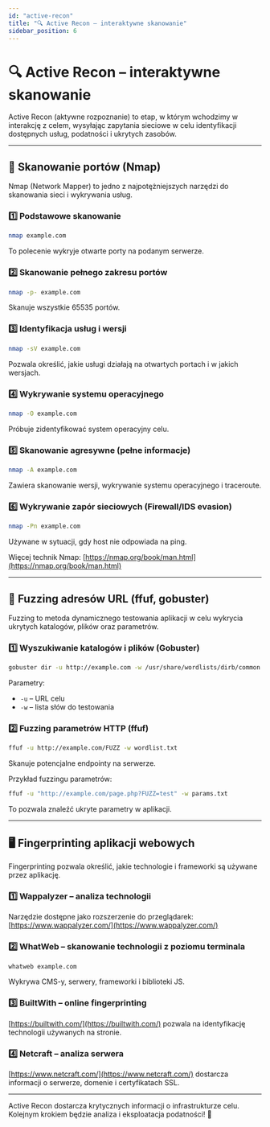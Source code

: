 ```yaml
---
id: "active-recon"
title: "🔍 Active Recon – interaktywne skanowanie"
sidebar_position: 6
---
```


# 🔍 Active Recon – interaktywne skanowanie

Active Recon (aktywne rozpoznanie) to etap, w którym wchodzimy w interakcję z celem, wysyłając zapytania sieciowe w celu identyfikacji dostępnych usług, podatności i ukrytych zasobów.

---

## 📡 Skanowanie portów (Nmap)
Nmap (Network Mapper) to jedno z najpotężniejszych narzędzi do skanowania sieci i wykrywania usług.

### **1️⃣ Podstawowe skanowanie**
```bash
nmap example.com
```
To polecenie wykryje otwarte porty na podanym serwerze.

### **2️⃣ Skanowanie pełnego zakresu portów**
```bash
nmap -p- example.com
```
Skanuje wszystkie 65535 portów.

### **3️⃣ Identyfikacja usług i wersji**
```bash
nmap -sV example.com
```
Pozwala określić, jakie usługi działają na otwartych portach i w jakich wersjach.

### **4️⃣ Wykrywanie systemu operacyjnego**
```bash
nmap -O example.com
```
Próbuje zidentyfikować system operacyjny celu.

### **5️⃣ Skanowanie agresywne (pełne informacje)**
```bash
nmap -A example.com
```
Zawiera skanowanie wersji, wykrywanie systemu operacyjnego i traceroute.

### **6️⃣ Wykrywanie zapór sieciowych (Firewall/IDS evasion)**
```bash
nmap -Pn example.com
```
Używane w sytuacji, gdy host nie odpowiada na ping.

Więcej technik Nmap: [https://nmap.org/book/man.html](https://nmap.org/book/man.html)

---

## 🔎 Fuzzing adresów URL (ffuf, gobuster)
Fuzzing to metoda dynamicznego testowania aplikacji w celu wykrycia ukrytych katalogów, plików oraz parametrów.

### **1️⃣ Wyszukiwanie katalogów i plików (Gobuster)**
```bash
gobuster dir -u http://example.com -w /usr/share/wordlists/dirb/common.txt
```
Parametry:
- `-u` – URL celu
- `-w` – lista słów do testowania

### **2️⃣ Fuzzing parametrów HTTP (ffuf)**
```bash
ffuf -u http://example.com/FUZZ -w wordlist.txt
```
Skanuje potencjalne endpointy na serwerze.

Przykład fuzzingu parametrów:
```bash
ffuf -u "http://example.com/page.php?FUZZ=test" -w params.txt
```
To pozwala znaleźć ukryte parametry w aplikacji.

---

## 🖥️ Fingerprinting aplikacji webowych
Fingerprinting pozwala określić, jakie technologie i frameworki są używane przez aplikację.

### **1️⃣ Wappalyzer – analiza technologii**
Narzędzie dostępne jako rozszerzenie do przeglądarek:
[https://www.wappalyzer.com/](https://www.wappalyzer.com/)

### **2️⃣ WhatWeb – skanowanie technologii z poziomu terminala**
```bash
whatweb example.com
```
Wykrywa CMS-y, serwery, frameworki i biblioteki JS.

### **3️⃣ BuiltWith – online fingerprinting**
[https://builtwith.com/](https://builtwith.com/) pozwala na identyfikację technologii używanych na stronie.

### **4️⃣ Netcraft – analiza serwera**
[https://www.netcraft.com/](https://www.netcraft.com/) dostarcza informacji o serwerze, domenie i certyfikatach SSL.

---

Active Recon dostarcza krytycznych informacji o infrastrukturze celu. Kolejnym krokiem będzie analiza i eksploatacja podatności! 🚀
